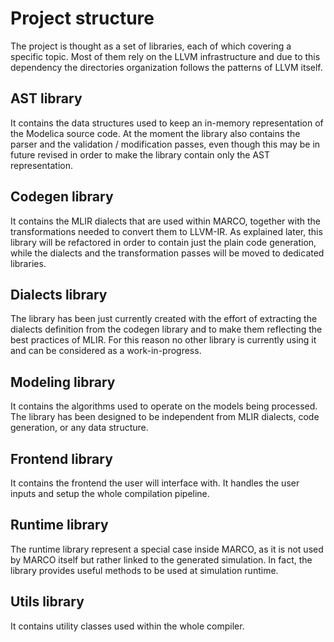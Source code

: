 # Project structure
The project is thought as a set of libraries, each of which covering a specific topic.
Most of them rely on the LLVM infrastructure and due to this dependency the directories organization follows the patterns of LLVM itself.

## AST library
It contains the data structures used to keep an in-memory representation of the Modelica source code.
At the moment the library also contains the parser and the validation / modification passes, even though this may be in future revised in order to make the library contain only the AST representation.

## Codegen library
It contains the MLIR dialects that are used within MARCO, together with the transformations needed to convert them to LLVM-IR.
As explained later, this library will be refactored in order to contain just the plain code generation, while the dialects and the transformation passes will be moved to dedicated libraries. 

## Dialects library
The library has been just currently created with the effort of extracting the dialects definition from the codegen library and to make them reflecting the best practices of MLIR.
For this reason no other library is currently using it and can be considered as a work-in-progress.

## Modeling library
It contains the algorithms used to operate on the models being processed.
The library has been designed to be independent from MLIR dialects, code generation, or any data structure.

## Frontend library
It contains the frontend the user will interface with. It handles the user inputs and setup the whole compilation pipeline.

## Runtime library
The runtime library represent a special case inside MARCO, as it is not used by MARCO itself but rather linked to the generated simulation.
In fact, the library provides useful methods to be used at simulation runtime.

## Utils library
It contains utility classes used within the whole compiler.
